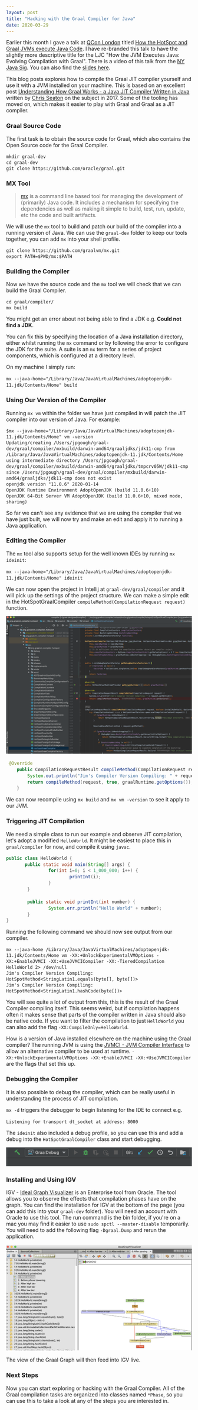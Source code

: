 ```yaml
---
layout: post
title: "Hacking with the Graal Compiler for Java"
date: 2020-03-29
---
```


Earlier this month I gave a talk at [QCon London](https://qconlondon.com) titled [How the HotSpot and Graal JVMs execute Java Code](https://qconlondon.com/london2020/presentation/hotspot-graal-jvms-execute-java-code).
I have re-branded this talk to have the slightly more descriptive title for the LJC "How the JVM Executes Java: Evolving Compilation with Graal".
There is a video of this talk from the [NY Java Sig](https://youtu.be/oIcU6Emxj_s). 
You can also find the [slides here](/assets/slide-decks/graal-compiler-java-printable.pdf).

This blog posts explores how to compile the Graal JIT compiler yourself and use it with a JVM installed on your machine. 
This is based on an excellent post [Understanding How Graal Works - a Java JIT Compiler Written in Java](https://chrisseaton.com/truffleruby/jokerconf17/) written by [Chris Seaton](https://chrisseaton.com) on the subject in 2017.
Some of the tooling has moved on, which makes it easier to play with Graal and Graal as a JIT compiler. 

### Graal Source Code

The first task is to obtain the source code for Graal, which also contains the Open Source code for the Graal Compiler.

```shell
mkdir graal-dev
cd graal-dev
git clone https://github.com/oracle/graal.git
```

### MX Tool

> [mx](https://github.com/graalvm/mx) is a command line based tool for managing the development of (primarily) Java code. 
> It includes a mechanism for specifying the dependencies as well as making it simple to build, test, run, update, etc the code and built artifacts. 

We will use the `mx` tool to build and patch our build of the compiler into a running version of Java.
We can use the `graal-dev` folder to keep our tools together, you can add `mx` into your shell profile. 

```shell
git clone https://github.com/graalvm/mx.git
export PATH=$PWD/mx:$PATH 
```

### Building the Compiler

Now we have the source code and the `mx` tool we will check that we can build the Graal Compiler.

```shell
cd graal/compiler/
mx build
```

You might get an error about not being able to find a JDK e.g. **Could not find a JDK**.

You can fix this by specifying the location of a Java installation directory, either whilst running the `mx` command or by following the error to configure the JDK for the suite.
A suite is an `mx` term for a series of project components, which is configured at a directory level.

On my machine I simply run:

`mx --java-home="/Library/Java/JavaVirtualMachines/adoptopenjdk-11.jdk/Contents/Home" build`

### Using Our Version of the Compiler

Running `mx vm` within the folder we have just compiled in will patch the JIT compiler into our version of Java. 
For example:

```shell
$mx --java-home="/Library/Java/JavaVirtualMachines/adoptopenjdk-11.jdk/Contents/Home" vm -version 
Updating/creating /Users/jpgough/graal-dev/graal/compiler/mxbuild/darwin-amd64/graaljdks/jdk11-cmp from /Library/Java/JavaVirtualMachines/adoptopenjdk-11.jdk/Contents/Home using intermediate directory /Users/jpgough/graal-dev/graal/compiler/mxbuild/darwin-amd64/graaljdks/tmpcrv05W/jdk11-cmp since /Users/jpgough/graal-dev/graal/compiler/mxbuild/darwin-amd64/graaljdks/jdk11-cmp does not exist
openjdk version "11.0.6" 2020-01-14
OpenJDK Runtime Environment AdoptOpenJDK (build 11.0.6+10)
OpenJDK 64-Bit Server VM AdoptOpenJDK (build 11.0.6+10, mixed mode, sharing)
```

So far we can't see any evidence that we are using the compiler that we have just built, we will now try and make an edit and apply it to running a Java application.

### Editing the Compiler

The `mx` tool also supports setup for the well known IDEs by running `mx ideinit`:

`mx --java-home="/Library/Java/JavaVirtualMachines/adoptopenjdk-11.jdk/Contents/Home" ideinit`

We can now open the project in Intellij at `graal-dev/graal/compiler` and it will pick up the settings of the project structure.
We can make a simple edit in the HotSpotGraalCompiler `compileMethod(CompilationRequest request)` function.

<p align="center">
  <img class="blog-image-terminal" src="/assets/images/blog/graal-hacking/hotspot-graal-compiler.png">
</p>

```java
 @Override
    public CompilationRequestResult compileMethod(CompilationRequest request) {
        System.out.println("Jim's Compiler Version Compiling: " + request.getMethod());
        return compileMethod(request, true, graalRuntime.getOptions());
    }
```

We can now recompile using `mx build` and `mx vm -version` to see it apply to our JVM.

### Triggering JIT Compilation

We need a simple class to run our example and observe JIT compilation, let's adopt a modified `HelloWorld`.
It might be easiest to place this in `graal/compiler` for now, and compile it using `javac`.

```java
public class HelloWorld {
       public static void main(String[] args) {
                for(int i=0; i < 1_000_000; i++) {
                        printInt(i);
                }
        }

        public static void printInt(int number) {
                System.err.println("Hello World" + number);
        }
}
```

Running the following command we should now see output from our compiler. 

```
mx --java-home /Library/Java/JavaVirtualMachines/adoptopenjdk-11.jdk/Contents/Home vm -XX:+UnlockExperimentalVMOptions -XX:+EnableJVMCI -XX:+UseJVMCICompiler -XX:-TieredCompilation HelloWorld 2> /dev/null 
Jim's Compiler Version Compiling: HotSpotMethod<StringLatin1.equals(byte[], byte[])>
Jim's Compiler Version Compiling: HotSpotMethod<StringLatin1.hashCode(byte[])>
```

You will see quite a lot of output from this, this is the result of the Graal Compiler compiling itself. 
This seems weird, but if compilation happens often it makes sense that parts of the compiler written in Java should also be native code.
If you want to filter the compilation to just `HelloWorld` you can also add the flag `-XX:CompileOnly=HelloWorld`.

How is a version of Java installed elsewhere on the machine using the Graal compiler?
The running JVM is using the [JVMCI - JVM Compiler Interface](https://openjdk.java.net/jeps/243) to allow an alternative compiler to be used at runtime. 
`-XX:+UnlockExperimentalVMOptions -XX:+EnableJVMCI -XX:+UseJVMCICompiler` are the flags that set this up.

### Debugging the Compiler

It is also possible to debug the compiler, which can be really useful in understanding the process of JIT compilation.

`mx -d` triggers the debugger to begin listening for the IDE to connect e.g.

`Listening for transport dt_socket at address: 8000`

The `ideinit` also included a debug profile, so you can use this and add a debug into the `HotSpotGraalCompiler` class and start debugging. 

<p align="center">
  <img class="blog-image-terminal" src="/assets/images/blog/graal-hacking/debug.png">
</p>

### Installing and Using IGV

IGV - [Ideal Graph Visualizer](https://www.oracle.com/downloads/graalvm-downloads.html) is an Enterprise tool from Oracle.
The tool allows you to observe the effects that compilation phases have on the graph. 
You can find the installation for IGV at the bottom of the page (you can add this into your `graal-dev` folder).
You will need an account with Oracle to use this tool. 
The run command is the bin folder, if you're on a mac you may find it easier to use `sudo spctl --master-disable` temporarily.
You will need to add the following flag `-Dgraal.Dump` and rerun the application. 

<p align="center">
  <img class="blog-image-terminal" src="/assets/images/blog/graal-hacking/igv.png">
</p>

The view of the Graal Graph will then feed into IGV live. 

### Next Steps

Now you can start exploring or hacking with the Graal Compiler. 
All of the Graal compilation tasks are organized into classes named `*Phase`, so you can use this to take a look at any of the steps you are interested in. 

